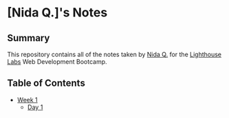 # [Nida Q.]'s Notes

## Summary 

This repository contains all of the notes taken by [Nida Q.](https://github.com/Nidz01) for the [Lighthouse Labs](https://www.lighthouselabs.ca/) Web Development Bootcamp.

## Table of Contents

* [Week 1](/Week_1)
  * [Day 1](/Week_1/Day_1)